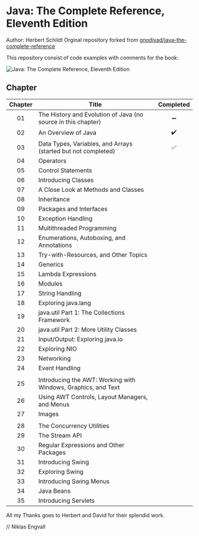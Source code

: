 # Java: The Complete Reference, Eleventh Edition

Author: Herbert Schildt
Orginal repository forked from [gnodivad/java-the-complete-reference](https://github.com/gnodivad/java-the-complete-reference "Link to gnodivad's repository")

This repository consist of code examples with comments for the book:

![Java: The Complete Reference, Eleventh Edition](book.jpg)

## Chapter

| Chapter | Title                                                         | Completed |
| :-----: | ------------------------------------------------------------- | :-------: |
|   01    | The History and Evolution of Java (no source in this chapter) |    :heavy_minus_sign:      |
|   02    | An Overview of Java                                           |    :heavy_check_mark:      |
|   03    | Data Types, Variables, and Arrays (started but not completed) |    :white_check_mark:      |
|   04    | Operators                                                     |           |
|   05    | Control Statements                                            |           |
|   06    | Introducing Classes                                           |           |
|   07    | A Close Look at Methods and Classes                           |           |
|   08    | Inheritance                                                   |           |
|   09    | Packages and Interfaces                                       |           |
|   10    | Exception Handling                                            |           |
|   11    | Multithreaded Programming                                     |           |
|   12    | Enumerations, Autoboxing, and Annotations                     |           |
|   13    | Try-with-Resources, and Other Topics                          |           |
|   14    | Generics                                                      |           |
|   15    | Lambda Expressions                                            |           |
|   16    | Modules                                                       |           |
|   17    | String Handling                                               |           |
|   18    | Exploring java.lang                                           |           |
|   19    | java.util Part 1: The Collections Framework                   |           |
|   20    | java.util Part 2: More Utility Classes                        |           |
|   21    | Input/Output: Exploring java.io                               |           |
|   22    | Exploring NIO                                                 |           |
|   23    | Networking                                                    |           |
|   24    | Event Handling                                                |           
|         |                                  
|   25    | Introducing the AWT: Working with Windows, Graphics, and Text |           |
|   26    | Using AWT Controls, Layout Managers, and Menus                |           |
|   27    | Images                                                        |
|         |
|   28    | The Concurrency Utilities                                     |           |
|   29    | The Stream API                                                |           |
|   30    | Regular Expressions and Other Packages                        |           |
|   31    | Introducing Swing                                             |           |
|   32    | Exploring Swing                                               |           |
|   33    | Introducing Swing Menus                                       |           |
|   34    | Java Beans                                                    |           |
|   35    | Introducing Servlets                                          |           |

All my Thanks goes to Herbert and David for their splendid work.

// Niklas Engvall
